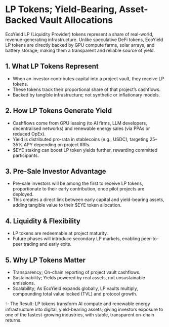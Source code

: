 # LP Tokens; Yield-Bearing, Asset-Backed Vault Allocations

EcoYield LP (Liquidity Provider) tokens represent a share of real-world,
revenue-generating infrastructure. Unlike speculative DeFi tokens,
EcoYield LP tokens are directly backed by GPU compute farms, solar
arrays, and battery storage; making them a transparent and reliable
source of yield.

## 1. What LP Tokens Represent

- When an investor contributes capital into a project vault, they
receive LP tokens.
- These tokens track their proportional share of that project’s
cashflows.
- Backed by tangible infrastructure; not synthetic or inflationary
models.

## 2. How LP Tokens Generate Yield

- Cashflows come from GPU leasing (to AI firms, LLM developers,
decentralised networks) and renewable energy sales (via PPAs or reduced
OpEx).
- Yield is distributed pro-rata in stablecoins (e.g., USDC), targeting
25–35% APY depending on project IRRs.
- $EYE staking can boost LP token yields further, rewarding committed
participants.

## 3. Pre-Sale Investor Advantage

- Pre-sale investors will be among the first to receive LP tokens,
proportionate to their early contribution, once pilot projects are
deployed.
- This creates a direct link between early capital and yield-bearing
assets, adding tangible value to their $EYE token allocation.

## 4. Liquidity & Flexibility

- LP tokens are redeemable at project maturity.
- Future phases will introduce secondary LP markets, enabling
peer-to-peer trading and early exits.

## 5. Why LP Tokens Matter

- Transparency; On-chain reporting of project vault cashflows.
- Sustainability; Yields powered by real assets, not unsustainable
emissions.
- Scalability; As EcoYield expands globally, LP vaults multiply,
compounding total value locked (TVL) and protocol growth.

✨ The Result: LP tokens transform AI compute and renewable energy
infrastructure into digital, yield-bearing assets; giving investors
exposure to one of the fastest-growing industries, with stable,
transparent on-chain returns.
